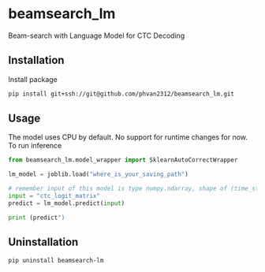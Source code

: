 # beamsearch_lm
Beam-search with Language Model for CTC Decoding

## Installation
Install package
```bash
pip install git+ssh://git@github.com/phvan2312/beamsearch_lm.git
```

## Usage
The model uses CPU by default. No support for runtime changes for now. To run inference
```python
from beamsearch_lm.model_wrapper import SklearnAutoCorrectWrapper

lm_model = joblib.load("where_is_your_saving_path")

# remember input of this model is type numpy.ndarray, shape of (time_step, n_vocab)
input = "ctc_logit_matrix"
predict = lm_model.predict(input)

print (predict")
```

## Uninstallation
```bash
pip uninstall beamsearch-lm
```
